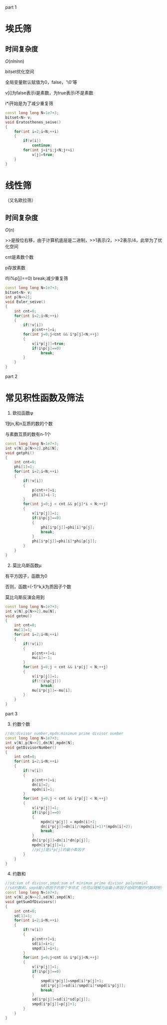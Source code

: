 part 1
# 埃氏筛
## 时间复杂度
$O(nlnln n)$ 

bitset优化空间

全局变量默认赋值为0，false，'\0'等

v[i]为false表示i是素数，为true表示i不是素数

i*i开始是为了减少重复筛

```c++
const long long N=1e7+3;
bitset<N> v;
void Eratosthenes_seive()
{
	for(int i=2;i<N;++i)
	{
		if(v[i])
			continue;
		for(int j=i*i;j<N;j+=i)
			v[j]=true;
	}
}
```

# 线性筛
（又名欧拉筛）
## 时间复杂度
$O(n)$

\>>是按位右移，由于计算机底层是二进制，>>1表示/2，>>2表示/4，此举为了优化空间

cnt是素数个数

p存放素数

if(i%p[j]==0) break;减少重复筛

```c++
const long long N=1e7+3;
bitset<N> v;
int p[N>>2];
void Euler_seive()
{
	int cnt=0;
	for(int i=2;i<N;++i)
	{
		if(!v[i])
			p[cnt++]=i;
		for(int j=0;j<cnt && i*p[j]<N;++j)
		{
			v[i*p[j]]=true;
			if(i%p[j]==0)
				break;
		}
	}
}
```
part 2
# 常见积性函数及筛法

1. 欧拉函数φ

1到n,和n互质的数的个数

与素数互质的数有n-1个

```c++
const long long N=1e7+3; 
int v[N],p[N>>2],phi[N];
void getphi()
{
	int cnt=0;
    phi[1]=1;
    for(int i=2;i<N;++i)
    {
        if(!v[i])
        {
            p[cnt++]=i;
            phi[i]=i-1;
        }
        for(int j=0;j < cnt && p[j]*i < N;++j)
        {
            v[i*p[j]]=1;
            if(i%p[j]==0)
            {
                phi[i*p[j]]=phi[i]*p[j];
                break;
            }
			phi[i*p[j]]=phi[i]*phi[p[j]];
        }
    }
}
```

2. 莫比乌斯函数μ

有平方因子，函数为0

否则，函数=(-1)^k,k为质因子个数

莫比乌斯反演会用到

```c++
const long long N=1e7+3;
int v[N],p[N>>2],mu[N];
void getmu()
{
	int cnt=0;
	mu[1]=1;
	for(int i=2;i<N;++i)
	{
		if(!v[i])
		{
			p[cnt++]=i;
			mu[i]=-1;
		}
		for(int j=0;j < cnt && i*p[j] < N;++j)
		{
			v[i*p[j]]=1;
			if(!(i%p[j]))
				break;
			mu[i*p[j]]=-mu[i];
		}
	}
}
```

part 3

3. 约数个数

```c++
//dn:divisor number,mpdn:minimum prime divisor number
const long long N=1e7+3;
int v[N],p[N>>2],dn[N],mpdn[N];
void getDivisorNumber()
{
	int cnt=0;
	for(int i=2;i<N;++i)
    {
        if(!v[i])
		{
			p[cnt++]=i;
			dn[i]=2;
			mpdn[i]=1;
		}
        for(int j=0;j < cnt && i*p[j] < N;++j)
        {
            v[i*p[j]]=1;
            if(i%p[j]==0)
            {
				mpdn[i*p[j]] = mpdn[i]+1;
                dn[i*p[j]]=dn[i]/(mpdn[i]+1)*(mpdn[i]+2);
                break;
            }
			dn[i*p[j]]=dn[i]*dn[p[j]];
			mpdn[i*p[j]]=1;
			//p[j]是i*p[j]的最小素因子 
        }
    }
}
```

4. 约数和
```c++
//sd:sum of divisor,smpd:sum of minimum prime divisor polynomial
//sd约数和，smpd最小质因子的那个多项式（也可以理解为由最小质因子组成的数的约数和吧） 
const long long N=1e7+3;
int v[N],p[N>>2],sd[N],smpd[N];
void getSumOfDivisors()
{
	int cnt=0;
    sd[1]=1;
    for(int i=2;i<N;++i)
    {
        if(!v[i])
		{
			p[cnt++]=i;
			sd[i]=i+1;
			smpd[i]=i+1;
		}
        for(int j=0;j<cnt && i*p[j]<N;++j)
        {
            v[i*p[j]]=1;
            if(i%p[j]==0)
            {
				smpd[i*p[j]]=smpd[i]*p[j]+1;
                sd[i*p[j]]=sd[i]/smpd[i]*smpd[i*p[j]];
                break;
            }
			sd[i*p[j]]=sd[i]*sd[p[j]];
			smpd[i*p[j]]=p[j]+1;
        }
    }
}
```